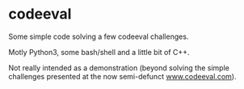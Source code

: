 # codeeval
Some simple code solving a few codeeval challenges.

Motly Python3, some bash/shell and a little bit of C++.

Not really intended as a demonstration (beyond solving the simple challenges
presented at the now semi-defunct www.codeeval.com).

